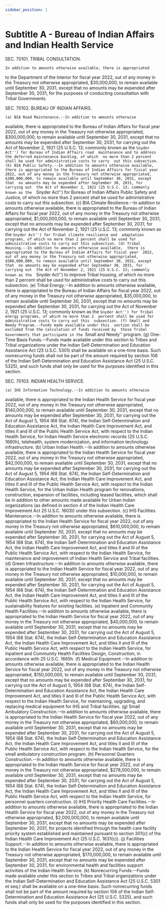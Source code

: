 ```yaml
---
sidebar_position: 1
---
```


# Subtitle A - Bureau of Indian Affairs and Indian Health Service

SEC. 70101. TRIBAL CONSULTATION.

    In addition to amounts otherwise available, there is appropriated 
to the Department of the Interior for fiscal year 2022, out of any 
money in the Treasury not otherwise appropriated, $30,000,000, to 
remain available until September 30, 2031, except that no amounts may 
be expended after September 30, 2031, for the purposes of conducting 
consultation with Tribal Governments.

SEC. 70102. BUREAU OF INDIAN AFFAIRS.

    (a) BIA Road Maintenance.--In addition to amounts otherwise 
available, there is appropriated to the Bureau of Indian Affairs for 
fiscal year 2022, out of any money in the Treasury not otherwise 
appropriated, $300,000,000, to remain available until September 30, 
2031, except that no amounts may be expended after September 30, 2031, 
for carrying out the Act of November 2, 1921 (25 U.S.C. 13; commonly 
known as the ``Snyder Act'') for Bureau of Indian Affairs road 
maintenance and to address the deferred maintenance backlog, of which 
no more than 2 percent shall be used for administrative costs to carry 
out this subsection.
    (b) BIA Public Safety.--In addition to amounts otherwise available, 
there is appropriated to the Bureau of Indian Affairs for fiscal year 
2022, out of any money in the Treasury not otherwise appropriated, 
$200,000,000, to remain available until September 30, 2031, except that 
no amounts may be expended after September 30, 2031, for carrying out 
the Act of November 2, 1921 (25 U.S.C. 13; commonly known as the 
``Snyder Act'') for Bureau of Indian Affairs Public Safety and Justice, 
of which no more than 2 percent shall be used for administrative costs 
to carry out this subsection.
    (c) BIA Climate Resilience.--In addition to amounts otherwise 
available, there is appropriated to the Bureau of Indian Affairs for 
fiscal year 2022, out of any money in the Treasury not otherwise 
appropriated, $1,000,000,000, to remain available until September 30, 
2031, except that no amounts may be expended after September 30, 2031, 
for carrying out the Act of November 2, 1921 (25 U.S.C. 13; commonly 
known as the ``Snyder Act'') for Tribal climate resilience and 
adaptation programs, of which no more than 2 percent shall be used for 
administrative costs to carry out this subsection.
    (d) Tribal Housing.--In addition to amounts otherwise available, 
there is appropriated to the Bureau of Indian Affairs for fiscal year 
2022, out of any money in the Treasury not otherwise appropriated, 
$500,000,000, to remain available until September 30, 2031, except that 
no amounts may be expended after September 30, 2031, for carrying out 
the Act of November 2, 1921 (25 U.S.C. 13; commonly known as the 
``Snyder Act'') to improve Tribal housing, of which no more than 2 
percent shall be used for administrative costs to carry out this 
subsection.
    (e) Tribal Energy.--In addition to amounts otherwise available, 
there is appropriated to the Bureau of Indian Affairs for fiscal year 
2022, out of any money in the Treasury not otherwise appropriated, 
$35,000,000, to remain available until September 30, 2031, except that 
no amounts may be expended after September 30, 2031, for carrying out 
the Act of November 2, 1921 (25 U.S.C. 13; commonly known as the 
``Snyder Act'') for Tribal energy programs, of which no more than 2 
percent shall be used for administrative costs to carry out this 
subsection.
    (f) Small and Needy Program.--Funds made available under this 
section shall be excluded from the calculation of funds received by 
those Tribal Governments that participate in the ``Small and Needy'' 
program.
    (g) One-Time Basis Funds.--Funds made available under this section 
to Tribes and Tribal organizations under the Indian Self-Determination 
and Education Assistance Act (25 U.S.C. 5301) shall be available on a 
one-time basis. Such nonrecurring funds shall not be part of the amount 
required by section 106 of the Indian Self-Determination and Education 
Assistance Act (25 U.S.C. 5325), and such funds shall only be used for 
the purposes identified in this section.

SEC. 70103. INDIAN HEALTH SERVICE.

    (a) IHS Information Technology.--In addition to amounts otherwise 
available, there is appropriated to the Indian Health Service for 
fiscal year 2022, out of any money in the Treasury not otherwise 
appropriated, $140,000,000, to remain available until September 30, 
2031, except that no amounts may be expended after September 30, 2031, 
for carrying out the Act of August 5, 1954 (68 Stat. 674), the Indian 
Self-Determination and Education Assistance Act, the Indian Health Care 
Improvement Act, and titles II and III of the Public Health Service 
Act, with respect to the Indian Health Service, for Indian Health 
Service electronic records (25 U.S.C. 1660h), telehealth, system 
modernization, and information technology infrastructure.
    (b) Urban Indian Health.--In addition to amounts otherwise 
available, there is appropriated to the Indian Health Service for 
fiscal year 2022, out of any money in the Treasury not otherwise 
appropriated, $42,000,000, to remain available until September 30, 
2031, except that no amounts may be expended after September 30, 2031, 
for carrying out the Act of August 5, 1954 (68 Stat. 674), the Indian 
Self-Determination and Education Assistance Act, the Indian Health Care 
Improvement Act, and titles II and III of the Public Health Service 
Act, with respect to the Indian Health Service, for the Urban Indian 
Health program for renovations, construction, expansion of facilities, 
including leased facilities, which shall be in addition to other 
amounts made available for Urban Indian organizations (as defined in 
section 4 of the Indian Health Care Improvement Act 25 U.S.C. 1603)) 
under this subsection.
    (c) IHS Facilities Maintenance.--In addition to amounts otherwise 
available, there is appropriated to the Indian Health Service for 
fiscal year 2022, out of any money in the Treasury not otherwise 
appropriated, $610,000,000, to remain available until September 30, 
2031, except that no amounts may be expended after September 30, 2031, 
for carrying out the Act of August 5, 1954 (68 Stat. 674), the Indian 
Self-Determination and Education Assistance Act, the Indian Health Care 
Improvement Act, and titles II and III of the Public Health Service 
Act, with respect to the Indian Health Service, for maintenance and 
improvement of Indian Health Service and Tribal facilities.
    (d) Green Infrastructure.--In addition to amounts otherwise 
available, there is appropriated to the Indian Health Service for 
fiscal year 2022, out of any money in the Treasury not otherwise 
appropriated, $10,000,000, to remain available until September 30, 
2031, except that no amounts may be expended after September 30, 2031, 
for carrying out the Act of August 5, 1954 (68 Stat. 674), the Indian 
Self-Determination and Education Assistance Act, the Indian Health Care 
Improvement Act, and titles II and III of the Public Health Service 
Act, with respect to the Indian Health Service, for sustainability 
features for existing facilities.
    (e) Inpatient and Community Health Facilities.--In addition to 
amounts otherwise available, there is appropriated to the Indian Health 
Service for fiscal year 2022, out of any money in the Treasury not 
otherwise appropriated, $40,000,000, to remain available until 
September 30, 2031, except that no amounts may be expended after 
September 30, 2031, for carrying out the Act of August 5, 1954 (68 
Stat. 674), the Indian Self-Determination and Education Assistance Act, 
the Indian Health Care Improvement Act, and titles II and III of the 
Public Health Service Act, with respect to the Indian Health Service, 
for Inpatient and Community Health Facilities Design, Construction, in 
accordance with 25 U.S.C. 1665h.
    (f) Medical Equipment.--In addition to amounts otherwise available, 
there is appropriated to the Indian Health Service for fiscal year 
2022, out of any money in the Treasury not otherwise appropriated, 
$150,000,000, to remain available until September 30, 2031, except that 
no amounts may be expended after September 30, 2031, for carrying out 
the Act of August 5, 1954 (68 Stat. 674), the Indian Self-Determination 
and Education Assistance Act, the Indian Health Care Improvement Act, 
and titles II and III of the Public Health Service Act, with respect to 
the Indian Health Service, for maintaining, upgrading, and replacing 
medical equipment for IHS and Tribal facilities.
    (g) Small Ambulatory Construction.--In addition to amounts 
otherwise available, there is appropriated to the Indian Health Service 
for fiscal year 2022, out of any money in the Treasury not otherwise 
appropriated, $60,000,000, to remain available until September 30, 
2031, except that no amounts may be expended after September 30, 2031, 
for carrying out the Act of August 5, 1954 (68 Stat. 674), the Indian 
Self-Determination and Education Assistance Act, the Indian Health Care 
Improvement Act, and titles II and III of the Public Health Service 
Act, with respect to the Indian Health Service, for the small 
ambulatory construction program.
    (h) Personnel Quarters Construction.--In addition to amounts 
otherwise available, there is appropriated to the Indian Health Service 
for fiscal year 2022, out of any money in the Treasury not otherwise 
appropriated, $278,000,000, to remain available until September 30, 
2031, except that no amounts may be expended after September 30, 2031, 
for carrying out the Act of August 5, 1954 (68 Stat. 674), the Indian 
Self-Determination and Education Assistance Act, the Indian Health Care 
Improvement Act, and titles II and III of the Public Health Service 
Act, with respect to the Indian Health Service, for personnel quarters 
construction.
    (i) IHS Priority Health Care Facilities.--In addition to amounts 
otherwise available, there is appropriated to the Indian Health Service 
for fiscal year 2022, out of any money in the Treasury not otherwise 
appropriated, $2,000,000,000, to remain available until September 30, 
2031, except that no amounts may be expended after September 30, 2031, 
for projects identified through the health care facility priority 
system established and maintained pursuant to section 301(c) of the 
Indian Health Care Improvement Act (25 U.S.C. 1631(c)).
    (j) Facilities Support.--In addition to amounts otherwise 
available, there is appropriated to the Indian Health Service for 
fiscal year 2022, out of any money in the Treasury not otherwise 
appropriated, $170,000,000, to remain available until September 30, 
2031, except that no amounts may be expended after September 30, 2031, 
for environmental health and facilities support activities of the 
Indian Health Service.
    (k) Nonrecurring Funds.--Funds made available under this section to 
Tribes and Tribal organizations under the Indian Self-Determination and 
Education Assistance Act (25 U.S.C. 5301 et seq.) shall be available on 
a one-time basis. Such nonrecurring funds shall not be part of the 
amount required by section 106 of the Indian Self-Determination and 
Education Assistance Act (25 U.S.C. 5325), and such funds shall only be 
used for the purposes identified in this section.
